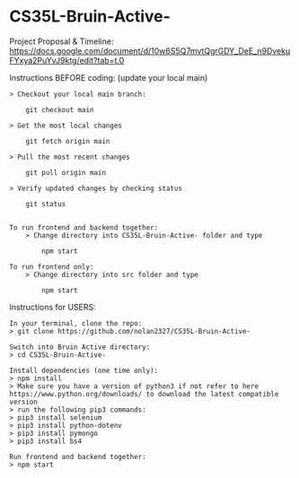 # CS35L-Bruin-Active-

Project Proposal & Timeline: https://docs.google.com/document/d/10w6S5Q7mvtQgrGDY_DeE_n9DvekuFYxya2PuYvJ9ktg/edit?tab=t.0

Instructions BEFORE coding: (update your local main)

    > Checkout your local main branch:

        git checkout main

    > Get the most local changes

        git fetch origin main

    > Pull the most recent changes

        git pull origin main

    > Verify updated changes by checking status

        git status


    To run frontend and backend together:
        > Change directory into CS35L-Bruin-Active- folder and type

            npm start

    To run frontend only:
        > Change directory into src folder and type

            npm start

Instructions for USERS:

    In your terminal, clone the repo:
	> git clone https://github.com/nolan2327/CS35L-Bruin-Active-

    Switch into Bruin Active directory:
	> cd CS35L-Bruin-Active-

    Install dependencies (one time only):
	> npm install
 	> Make sure you have a version of python3 if not refer to here https://www.python.org/downloads/ to download the latest compatible version
  	> run the following pip3 commands: 
	> pip3 install selenium
	> pip3 install python-dotenv
	> pip3 install pymongo
	> pip3 install bs4

    Run frontend and backend together:
	> npm start


